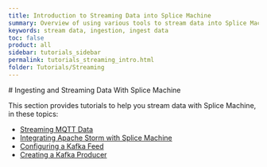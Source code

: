 ```yaml
---
title: Introduction to Streaming Data into Splice Machine
summary: Overview of using various tools to stream data into Splice Machine
keywords: stream data, ingestion, ingest data
toc: false
product: all
sidebar: tutorials_sidebar
permalink: tutorials_streaming_intro.html
folder: Tutorials/Streaming
---
```

<section>
<div class="TopicContent" data-swiftype-index="true" markdown="1">
# Ingesting and Streaming Data With Splice Machine

This section provides tutorials to help you stream data with Splice Machine, in these topics:

* [Streaming MQTT Data](tutorials_ingest_mqttSpark.html)
* [Integrating Apache Storm with Splice Machine](tutorials_ingest_storm.html)
* [Configuring a Kafka Feed](tutorials_ingest_kafkafeed.html)
* [Creating a Kafka Producer](tutorials_ingest_kafkaproducer.html)

</div>
</section>
